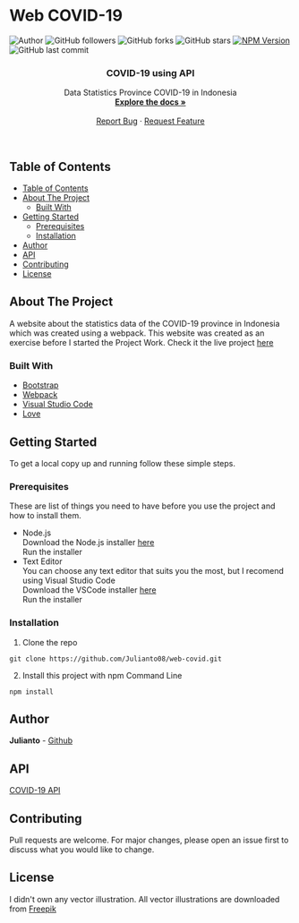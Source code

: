 # Web COVID-19
![Author](https://img.shields.io/badge/made%20by-julianto08-blue)
![GitHub followers](https://img.shields.io/github/followers/Julianto08?style=social)
![GitHub forks](https://img.shields.io/github/forks/julianto08/web-covid?style=social)
![GitHub stars](https://img.shields.io/github/stars/julianto08/web-covid?style=social)
[![NPM Version](https://img.shields.io/npm/v/npm.svg?style=flat)]()
![GitHub last commit](https://img.shields.io/github/last-commit/Julianto08/web-covid)

<p align="center">
  <h3 align="center">COVID-19 using API</h3>

  <p align="center">
    Data Statistics Province COVID-19 in Indonesia
    <br />
    <a href="https://github.com/Julianto08/web-covid"><strong>Explore the docs »</strong></a>
    <br />
    <br />    
    <a href="https://github.com/Julianto08/web-covid/issues">Report Bug</a>
    ·
    <a href="https://github.com/Julianto08/web-covid/issues">Request Feature</a>
  </p>
</p><br>

## Table of Contents
- [Table of Contents](#table-of-contents)
- [About The Project](#about-the-project)
  - [Built With](#built-with)
- [Getting Started](#getting-started)
  - [Prerequisites](#prerequisites)
  - [Installation](#installation)
- [Author](#author)
- [API](#api)
- [Contributing](#contributing)
- [License](#license)

## About The Project
A website about the statistics data of the COVID-19 province in Indonesia which was created using a webpack. This website was created as an exercise before I started the Project Work. Check it the live project [here](https://covid19-province.web.app/)

### Built With

* [Bootstrap](https://getbootstrap.com/)
* [Webpack](https://webpack.js.org/)
* [Visual Studio Code](https://code.visualstudio.com/)
* [Love](https://pa1.narvii.com/6196/cb17531e2407c40e34d47aaf5c5b7bf69ce62fa0_hq.gif)

## Getting Started
To get a local copy up and running follow these simple steps.

### Prerequisites
These are list of things you need to have before you use the project and how to install them.
* Node.js<br>
Download the Node.js installer [here](https://nodejs.org/en/download/)<br>
Run the installer
* Text Editor<br>
You can choose any text editor that suits you the most, but I recomend using Visual Studio Code<br>
Download the VSCode installer [here](https://code.visualstudio.com/download)<br>
Run the installer

### Installation
1. Clone the repo
```
git clone https://github.com/Julianto08/web-covid.git
```

2. Install this project with npm Command Line
```
npm install
```

## Author
**Julianto** - [Github](https://github.com/Julianto08)

## API
[COVID-19 API](https://api.kawalcorona.com/indonesia/provinsi)

## Contributing
Pull requests are welcome. For major changes, please open an issue first to discuss what you would like to change.

## License
I didn't own any vector illustration. All vector illustrations are downloaded from [Freepik](https://www.freepik.com/)
